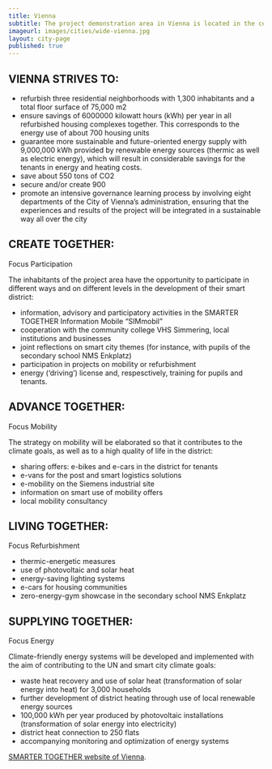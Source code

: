 ```yaml
---
title: Vienna
subtitle: The project demonstration area in Vienna is located in the central part of the south-eastern district of Simmering between Simmeringer Hauptstraße (an ancient main street axis) and the eastern railway line (Geiselberg, Enkplatz). In total, 21 000 inhabitants will benefit from smart project solutions within the fields refurbishment, energy, mobility and information and communication technologies.
imageurl: images/cities/wide-vienna.jpg
layout: city-page
published: true
---
```


<h2><span class="ornament">VIENNA STRIVES TO:</span></h2>

*   refurbish three residential neighborhoods with 1,300 inhabitants and a total floor surface of 75,000 m2
*   ensure savings of 6000000 kilowatt hours (kWh)  per year in all refurbished housing complexes together. This corresponds to the energy use of about 700 housing units
*   guarantee more sustainable and future-oriented energy supply with 9,000,000 kWh provided by renewable energy sources (thermic as well as electric energy), which will result in considerable savings for the tenants in energy and heating costs.
*   save about 550 tons of CO2
*   secure and/or create 900 
*   promote an intensive governance learning process by involving eight departments of the City of Vienna’s administration, ensuring that the experiences and results of the project will be integrated in a sustainable way all over the city

<h2><span class="ornament">CREATE TOGETHER:</span></h2> Focus Participation

The inhabitants of the project area have the opportunity to participate in different ways and on different levels in the development of their smart district:

*   information, advisory and participatory activities in the SMARTER TOGETHER Information Mobile “SIMmobil”
*   cooperation with the community college VHS Simmering, local institutions and businesses
*   joint reflections on smart city themes (for instance, with pupils of the secondary school NMS Enkplatz)
*   participation in projects on mobility or refurbishment
*   energy (‘driving’) license and, respesctively, training for pupils and tenants.

<h2><span class="ornament">ADVANCE TOGETHER:</span></h2> Focus Mobility

The strategy on mobility will be elaborated so that it contributes to the climate goals, as well as to a high quality of life in the district:

*   sharing offers: e-bikes and e-cars in the district for tenants
*   e-vans for the post and smart logistics solutions 
*   e-mobility on the Siemens industrial site
*   information on smart use of mobility offers
*   local mobility consultancy

<h2><span class="ornament">LIVING TOGETHER:</span></h2> Focus Refurbishment

*   thermic-energetic measures
*   use of photovoltaic and solar heat
*   energy-saving lighting systems 
*   e-cars for housing communities
*   zero-energy-gym showcase in the secondary school NMS Enkplatz

<h2><span class="ornament">SUPPLYING TOGETHER:</span></h2> Focus Energy

Climate-friendly energy systems will be developed and implemented with the aim of contributing to the UN and smart city climate goals:

*   waste heat recovery and use of solar heat (transformation of solar energy into heat) for 3,000 households
*   further development of district heating through use of local renewable energy sources
*   100,000 kWh per year produced by photovoltaic installations (transformation of solar energy into electricity)
*   district heat connection to 250 flats
*   accompanying monitoring and optimization of energy systems


<a href="http://smartertogether.at" class="btn btn-primary" target="_blank">SMARTER TOGETHER website of Vienna</a>. 